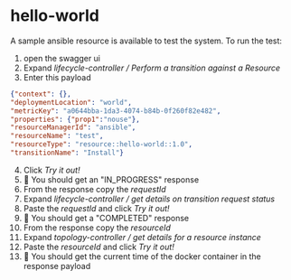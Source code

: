 # hello-world
A sample ansible resource is available to test the system.
To run the test:  

1. open the swagger ui
2. Expand *lifecycle-controller / Perform a transition against a Resource*
3. Enter this payload

```json
{"context": {},
"deploymentLocation": "world",
"metricKey": "a0644bba-1da3-4074-b84b-0f260f82e482",
"properties": {"prop1":"nouse"},
"resourceManagerId": "ansible",
"resourceName": "test",
"resourceType": "resource::hello-world::1.0",
"transitionName": "Install"}
```

4. Click *Try it out!*
5. :tada: You should get an "IN_PROGRESS" response
5. From the response copy the *requestId*
6. Expand *lifecycle-controller / get details on transition request status*
7. Paste the *requestId* and click *Try it out!*
8. :tada: You should get a "COMPLETED" response
9. From the response copy the *resourceId*
10. Expand *topology-controller / get details for a resource instance*
11. Paste the *resourceId* and click *Try it out!*
12. :tada: You should get the current time of the docker container in the response payload
